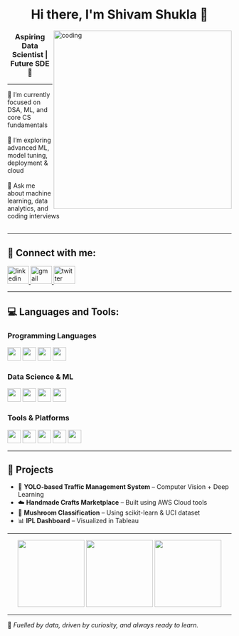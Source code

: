 <h1 align="center">Hi there, I'm Shivam Shukla 👋</h1>

<img align="right" alt="coding" width="400" src="https://media0.giphy.com/media/v1.Y2lkPTc5MGI3NjExZm1lYmFrdTV6M21lb2N0cWxxazIzbzg2cTB3NTRtOWhrY3cxa3d0ZCZlcD12MV9pbnRlcm5hbF9naWZfYnlfaWQmY3Q9Zw/f3iwJFOVOwuy7K6FFw/giphy.gif">

<h3 align="center">Aspiring Data Scientist | Future SDE 🚀</h3>

---

<p align="left">
🔭 I’m currently focused on DSA, ML, and core CS fundamentals<br><br>
🌱 I’m exploring advanced ML, model tuning, deployment & cloud<br><br>
💬 Ask me about machine learning, data analytics, and coding interviews<br><br>

</p>

---

<h2 align="left">🔗 Connect with me:</h2>

<div align="left">
  <a href="https://www.linkedin.com/in/shivam-shukla-a462b3223" target="_blank">
    <img src="https://raw.githubusercontent.com/maurodesouza/profile-readme-generator/master/src/assets/icons/social/linkedin/default.svg" width="48" height="40" alt="linkedin logo"  />
  </a>
  <a href="mailto:shivamshuklass661@gmail.com" target="_blank">
    <img src="https://raw.githubusercontent.com/maurodesouza/profile-readme-generator/master/src/assets/icons/social/gmail/default.svg" width="48" height="40" alt="gmail logo"  />
  </a>
  <a href="https://x.com/yourhandle" target="_blank">
    <img src="https://raw.githubusercontent.com/maurodesouza/profile-readme-generator/master/src/assets/icons/social/twitter/default.svg" width="48" height="40" alt="twitter logo"  />
  </a>
</div>

---

<h2 align="left">💻 Languages and Tools:</h2>

<h3>Programming Languages</h3>
<div align="left">
  <img src="https://cdn.jsdelivr.net/gh/devicons/devicon/icons/java/java-original.svg" height="30" />
  <img src="https://cdn.jsdelivr.net/gh/devicons/devicon/icons/python/python-original.svg" height="30" />
  <img src="https://cdn.jsdelivr.net/gh/devicons/devicon/icons/cplusplus/cplusplus-original.svg" height="30" />
  <img src="https://cdn.jsdelivr.net/gh/devicons/devicon/icons/sqlite/sqlite-original.svg" height="30" />
</div>

<h3>Data Science & ML</h3>
<div align="left">
  <img src="https://cdn.jsdelivr.net/gh/devicons/devicon/icons/jupyter/jupyter-original.svg" height="30" />
  <img src="https://cdn.jsdelivr.net/gh/devicons/devicon/icons/numpy/numpy-original.svg" height="30" />
  <img src="https://cdn.jsdelivr.net/gh/devicons/devicon/icons/pandas/pandas-original.svg" height="30" />
  <img src="https://cdn.jsdelivr.net/gh/devicons/devicon/icons/scikit-learn/scikit-learn-original.svg" height="30" />
</div>

<h3>Tools & Platforms</h3>
<div align="left">
  <img src="https://cdn.jsdelivr.net/gh/devicons/devicon/icons/vscode/vscode-original.svg" height="30" />
  <img src="https://cdn.jsdelivr.net/gh/devicons/devicon/icons/github/github-original.svg" height="30" />
  <img src="https://cdn.jsdelivr.net/gh/devicons/devicon/icons/git/git-original.svg" height="30" />
  <img src="https://cdn.jsdelivr.net/gh/devicons/devicon/icons/anaconda/anaconda-original.svg" height="30" />
  <img src="https://cdn.jsdelivr.net/gh/devicons/devicon/icons/aws/aws-original.svg" height="30" />
</div>

---

<h2>📂 Projects</h2>

- 🧠 **YOLO-based Traffic Management System** – Computer Vision + Deep Learning  
- ☁️ **Handmade Crafts Marketplace** – Built using AWS Cloud tools  
- 🧪 **Mushroom Classification** – Using scikit-learn & UCI dataset  
- 📊 **IPL Dashboard** – Visualized in Tableau

---

<div align="center">
  <img src="https://github-readme-stats.vercel.app/api?username=Shivam-Shukl&show_icons=true&theme=dracula" height="150" />
  <img src="https://streak-stats.demolab.com?user=Shivam-Shukl&theme=dracula&hide_border=false" height="150" />
  <img src="https://github-readme-stats.vercel.app/api/top-langs/?username=Shivam-Shukl&layout=compact&theme=dracula" height="150" />
  <!-- Exclude a repository -->
</div>

---

🌟 *Fuelled by data, driven by curiosity, and always ready to learn.*
